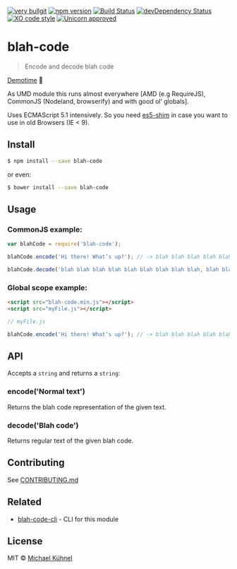 [![very bullgit](https://img.shields.io/badge/very-bullgit-1393d5.svg?style=flat)](https://bullg.it/)
[![npm version](https://img.shields.io/npm/v/blah-code.svg?style=flat)](https://www.npmjs.org/package/blah-code)
[![Build Status](https://travis-ci.org/bullgit/blah-code.svg?branch=master)](https://travis-ci.org/bullgit/blah-code)
[![devDependency Status](https://david-dm.org/bullgit/blah-code/dev-status.svg)](https://david-dm.org/bullgit/blah-code#info=devDependencies)
[![XO code style](https://img.shields.io/badge/code_style-XO-5ed9c7.svg)](https://github.com/sindresorhus/xo)
[![Unicorn approved](https://img.shields.io/badge/unicorn-approved-ff69b4.svg?style=flat)](https://www.youtube.com/watch?v=ihXfH-zR8qA&feature=youtu.be&t=10s)

# blah-code

> Encode and decode blah code

[Demotime](https://bullg.it/blah-code/) :rabbit:

As UMD module this runs almost everywhere [AMD (e.g RequireJS), CommonJS (Nodeland, browserify) and with good ol’ globals].

Uses ECMAScript 5.1 intensively. So you need [es5-shim](https://github.com/es-shims/es5-shim) in case you want to use in old Browsers (IE < 9).


## Install

```bash
$ npm install --save blah-code
```

or even:

```bash
$ bower install --save blah-code
```

## Usage

### CommonJS example:

```javascript
var blahCode = require('blah-code');

blahCode.encode('Hi there! What’s up?'); // -> blah blah blah blah blah […]

blahCode.decode('blah blah blah blah blah blah blah blah blah, blah blah blah blah blah blah blah blah blah blah, blah, blah blah blah blah blah blah blah blah blah blah blah blah blah blah blah blah blah blah blah blah blah, blah blah blah blah blah blah blah blah blah, blah blah blah blah blah blah, blah blah blah blah blah blah blah blah blah blah blah blah blah blah blah blah blah blah blah, blah blah blah blah blah blah, blah blah blah blah blah blah blah blah blah blah blah blah blah blah blah blah blah blah blah blah blah blah blah blah blah blah blah blah blah blah blah, blah, blah blah blah blah blah blah blah blah blah blah blah blah blah blah blah blah blah blah blah blah blah blah blah blah, blah blah blah blah blah blah blah blah blah, blah blah, blah blah blah blah blah blah blah blah blah blah blah blah blah blah blah blah blah blah blah blah blah, blah blah blah blah blah blah blah blah blah blah blah blah blah blah blah blah blah blah blah blah, blah, blah blah blah blah blah blah blah blah blah blah blah blah blah blah blah blah blah blah blah blah blah blah, blah blah blah blah blah blah blah blah blah blah blah blah blah blah blah blah blah, blah blah blah blah blah blah blah blah blah blah blah blah blah blah blah blah blah blah blah blah blah blah blah blah blah blah blah blah blah blah blah blah'); // -> hi there! whats up?
```

### Global scope example:

```html
<script src="blah-code.min.js"></script>
<script src="myFile.js"></script>
```

```javascript
// myFile.js

blahCode.encode('Hi there! What’s up?'); // -> blah blah blah blah blah […]
```

## API

Accepts a `string` and returns a `string`:

### encode('Normal text')

Returns the blah code representation of the given text.

### decode('Blah code')

Returns regular text of the given blah code.

## Contributing

See [CONTRIBUTING.md](CONTRIBUTING.md)

## Related

- [blah-code-cli](https://github.com/bullgit/blah-code-cli) - CLI for this module

## License

MIT © [Michael Kühnel](http://michael-kuehnel.de)

